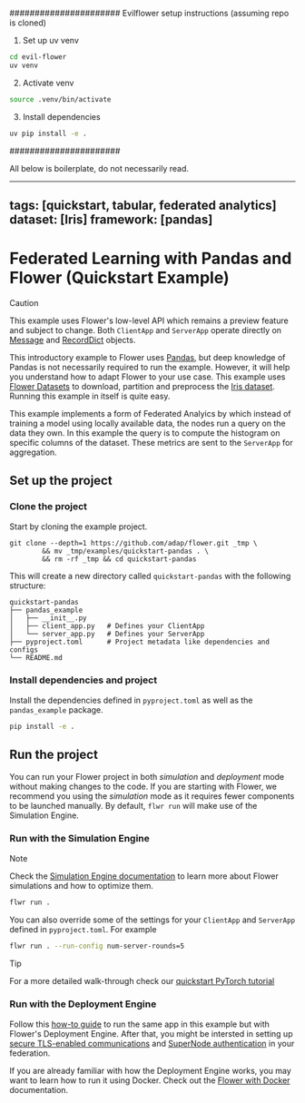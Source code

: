 ######################
Evilflower setup instructions (assuming repo is cloned)

1. Set up uv venv

```bash
cd evil-flower
uv venv
```

2. Activate venv

```bash
source .venv/bin/activate
```

3. Install dependencies

```bash
uv pip install -e .
```


######################

All below is boilerplate, do not necessarily read.

















---
tags: [quickstart, tabular, federated analytics]
dataset: [Iris]
framework: [pandas]
---

# Federated Learning with Pandas and Flower (Quickstart Example)

> [!CAUTION]
> This example uses Flower's low-level API which remains a preview feature and subject to change. Both `ClientApp` and `ServerApp` operate directly on [Message](https://flower.ai/docs/framework/ref-api/flwr.common.Message.html) and [RecordDict](https://flower.ai/docs/framework/ref-api/flwr.common.RecordDict.html) objects.

This introductory example to Flower uses [Pandas](https://pandas.pydata.org/), but deep knowledge of Pandas is not necessarily required to run the example. However, it will help you understand how to adapt Flower to your use case. This example uses [Flower Datasets](https://flower.ai/docs/datasets/) to
download, partition and preprocess the [Iris dataset](https://huggingface.co/datasets/scikit-learn/iris).
Running this example in itself is quite easy.

This example implements a form of Federated Analyics by which instead of training a model using locally available data, the nodes run a query on the data they own. In this example the query is to compute the histogram on specific columns of the dataset. These metrics are sent to the `ServerApp` for aggregation.

## Set up the project

### Clone the project

Start by cloning the example project.

```shell
git clone --depth=1 https://github.com/adap/flower.git _tmp \
		&& mv _tmp/examples/quickstart-pandas . \
		&& rm -rf _tmp && cd quickstart-pandas
```

This will create a new directory called `quickstart-pandas` with the following structure:

```shell
quickstart-pandas
├── pandas_example
│   ├── __init__.py
│   ├── client_app.py   # Defines your ClientApp
│   └── server_app.py   # Defines your ServerApp
├── pyproject.toml      # Project metadata like dependencies and configs
└── README.md
```

### Install dependencies and project

Install the dependencies defined in `pyproject.toml` as well as the `pandas_example` package.

```bash
pip install -e .
```

## Run the project

You can run your Flower project in both _simulation_ and _deployment_ mode without making changes to the code. If you are starting with Flower, we recommend you using the _simulation_ mode as it requires fewer components to be launched manually. By default, `flwr run` will make use of the Simulation Engine.

### Run with the Simulation Engine

> [!NOTE]
> Check the [Simulation Engine documentation](https://flower.ai/docs/framework/how-to-run-simulations.html) to learn more about Flower simulations and how to optimize them.

```bash
flwr run .
```

You can also override some of the settings for your `ClientApp` and `ServerApp` defined in `pyproject.toml`. For example

```bash
flwr run . --run-config num-server-rounds=5
```

> [!TIP]
> For a more detailed walk-through check our [quickstart PyTorch tutorial](https://flower.ai/docs/framework/tutorial-quickstart-pandas.html)

### Run with the Deployment Engine

Follow this [how-to guide](https://flower.ai/docs/framework/how-to-run-flower-with-deployment-engine.html) to run the same app in this example but with Flower's Deployment Engine. After that, you might be intersted in setting up [secure TLS-enabled communications](https://flower.ai/docs/framework/how-to-enable-tls-connections.html) and [SuperNode authentication](https://flower.ai/docs/framework/how-to-authenticate-supernodes.html) in your federation.

If you are already familiar with how the Deployment Engine works, you may want to learn how to run it using Docker. Check out the [Flower with Docker](https://flower.ai/docs/framework/docker/index.html) documentation.
